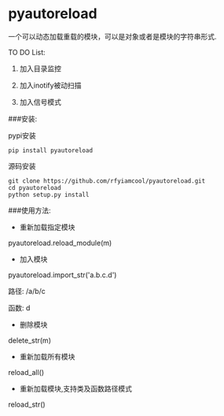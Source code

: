 # pyautoreload
一个可以动态加载重载的模块，可以是对象或者是模块的字符串形式.

TO DO List:

1.  加入目录监控

2.  加入inotify被动扫描

3.  加入信号模式

###安装:

pypi安装
```
pip install pyautoreload
```
源码安装
```
git clone https://github.com/rfyiamcool/pyautoreload.git
cd pyautoreload
python setup.py install
```


###使用方法:

* 重新加载指定模块

pyautoreload.reload_module(m)

* 加入模块

pyautoreload.import_str('a.b.c.d')

路径: /a/b/c

函数: d


* 删除模块

delete_str(m)

* 重新加载所有模块

reload_all()

* 重新加载模块,支持类及函数路径模式

reload_str()

